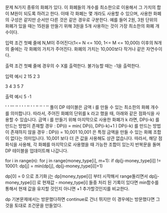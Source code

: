 문제
N가지 종류의 화폐가 있다.
이 화폐들의 개수를 최소한으로 이용해서 그 가치의 합이 M원이 되도록 하려고 한다.
이때 각 화폐는 몇 개라도 사용할 수 있으며, 사용한 화폐의 구성은 같지만 순서만 다른 것은 같은 경우로 구분한다.
예를 들어 2원, 3원 단위의 화폐가 있을 때는 15원을 만들기 위해 3원을 5개 사용하는 것이 가장 최소한의 화폐 개수이다.

입력 조건
첫째 줄에 N,M이 주어진다(1<= N <= 100, 1<= M <= 10,000)
이후의 N개의 줄에는 각 화폐의 가치가 주어진다. 화폐의 가치는 10,000보다 작거나 같은 자연수이다.

출력 조건
첫째 줄에 경우의 수 X를 출력한다.
불가능할 때는 -1을 출력한다.

입력 예시
2 15
2
3

3 4
3
5
7

출력 예시
5
-1

'
'
'''
''
'
'
'
''
'
'
''
''
'
''
풀이
DP 테이블은 금액 i 를 만들 수 있는 최소한의 화폐 개수를 의미합니다.
따라서, 주어진 화폐의 단위를 k 라고 했을 때, 아래와 같은 점화식을 사용할 수 있습니다.
금액 i 를 만들기 위해 마지막으로 사용한 화폐가 k 라면,
DP(i-k) 를 만드는 방법이 존재할 경우 : DP(i) = min( DP(i), DP(i-k)+1 )
DP(i-k) 를 만드는 방법이 존재하지 않을 경우 : DP(i) = 10,001
10,001 은 특정 금액을 만들 수 있는 화폐 조합이 없다는 의미입니다.
10,001 보다 더 큰 값을 사용해도 상관 없습니다.
따라서, 해당 점화식을 사용해, 각 화폐를 마지막으로 사용했을 때 가능한 조합이 있는지 반복문을 돌며 DP 테이블을 업데이트해 나갑니다.

for i in range(n):
for j in range(money_type[i], m+1):
if dp[j-money_type[i]] != 10001:
dp[j] = min(dp[j], dp[j-money_type[i]]+1)

dp[0] = 0 으로 초기화
j는 dp[money_type[i]] 부터 시작해서 range돌리면서
dp[j-money_type[i]] 로 현재값 - money_type[i] 들중
처리 된 기록이 있다면 min함수를 통해서 현재 값을 유지할 것인지 아니면 +1 추가할것인지를 비교한다.

dp 기본문제에서는 방문했다하면 continue로 건너 뛰지만
이 경우에는 방문했다면 그것을 토대로 조건문을 만들었다.
